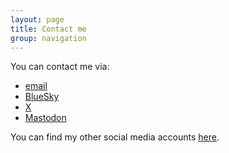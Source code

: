 ```yaml
---
layout: page
title: Contact me
group: navigation
---
```


You can contact me via:
- [<i class="fa fa-envelope"></i> email](mailto:websitecontact@adrianbanks.co.uk)
- [<i class="fa fa-brands fa-bluesky"></i> BlueSky](https://bsky.app/profile/adrianbanks.bsky.social)
- [<i class="fa fa-brands fa-x-twitter"></i> X](https://x.com/adrianbanks)
- [<i class="fa fa-brands fa-mastodon"></i> Mastodon](https://mastodon.social/@adrianbanks)

You can find my other social media accounts [here](https://adrianbanks.bio.link).
